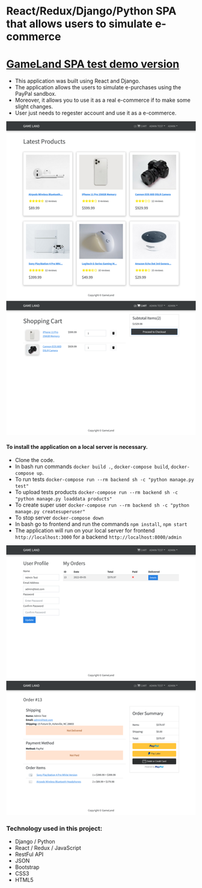 # React/Redux/Django/Python SPA that allows users to simulate e-commerce

# [GameLand SPA test demo version](https://ambercity-demo.herokuapp.com/)

- This application was built using React and Django. 
- The application allows the users to simulate e-purchases using the PayPal sandbox. 
- Moreover, it allows you to use it as a real e-commerce if to make some slight changes. 
- User just needs to regester account and use it as a e-commerce.

<img src="https://raw.githubusercontent.com/Spartak-Belov-Floresku/game_land_spa/main/backend/static/images/first_screen.png">

<img src="https://raw.githubusercontent.com/Spartak-Belov-Floresku/game_land_spa/main/backend/static/images/second_screen.png">

#### To install the application on a local server is necessary.
- Clone the code.
- In bash run commands ```docker build .```, ```docker-compose build```, ```docker-compose up```.
- To run tests ```docker-compose run --rm backend sh -c "python manage.py test"```
- To upload tests products ```docker-compose run --rm backend sh -c "python manage.py loaddata products"```
- To create super user ```docker-compose run --rm backend sh -c "python manage.py createsuperuser"```
- To stop server ```docker-compose down```
- In bash go to frontend and run the commands ```npm install```, ```npm start```
- The application will run on your local server for frontend ```http://localhost:3000``` for a backend  ```http://localhost:8000/admin```

<img src="https://raw.githubusercontent.com/Spartak-Belov-Floresku/game_land_spa/main/backend/static/images/third_screen.png">

<img src="https://raw.githubusercontent.com/Spartak-Belov-Floresku/game_land_spa/main/backend/static/images/fourth_screen.png">

### Technology used in this project:
- Django / Python
- React / Redux / JavaScript
- RestFul API
- JSON
- Bootstrap
- CSS3
- HTML5
